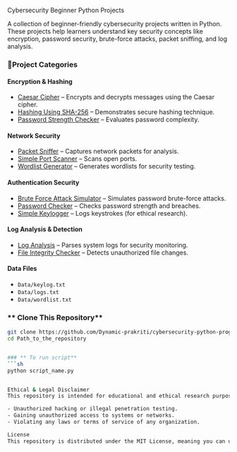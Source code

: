 Cybersecurity Beginner Python Projects  

A collection of beginner-friendly cybersecurity projects written in Python. These projects help learners understand key security concepts like encryption, password security, brute-force attacks, packet sniffing, and log analysis.


### 📂Project Categories
####  **Encryption & Hashing**
- [Caesar Cipher](Encryption-Hashing/Caesar_Cipher.py) – Encrypts and decrypts messages using the Caesar cipher.
- [Hashing Using SHA-256](Encryption-Hashing/Hashing_Using_SHA_256.py) – Demonstrates secure hashing technique.
- [Password Strength Checker](Encryption-Hashing/Password_Strength_Checker.py) – Evaluates password complexity.

####  **Network Security**
- [Packet Sniffer](Network-Security/Packet_Sniffer_Using_Scapy.py) – Captures network packets for analysis.
- [Simple Port Scanner](Network-Security/Simple_Port_Scanner.py) – Scans open ports.
- [Wordlist Generator](Network-Security/WordlistGenerator.py) – Generates wordlists for security testing.

####  **Authentication Security**
- [Brute Force Attack Simulator](Authentication-Security/Brute_Force_Attack_Simulator.py) – Simulates password brute-force attacks.
- [Password Checker](Authentication-Security/Password_Checker.py) – Checks password strength and breaches.
- [Simple Keylogger](Authentication-Security/Simple_Keylogger.py) – Logs keystrokes (for ethical research).

####  **Log Analysis & Detection**
- [Log Analysis](Log-Analysis-Detection/Log_Analysis.py) – Parses system logs for security monitoring.
- [File Integrity Checker](Log-Analysis-Detection/File_Integrity_Checker.py) – Detects unauthorized file changes.

####  **Data Files**
- `Data/keylog.txt`
- `Data/logs.txt`
- `Data/wordlist.txt`


### ** Clone This Repository**
```sh
git clone https://github.com/Dynamic-prakriti/cybersecurity-python-programs.git
cd Path_to_the_repository


### ** To run script**
```sh
python script_name.py


Ethical & Legal Disclaimer
This repository is intended for educational and ethical research purposes only. The projects in this repository should never be used for:

- Unauthorized hacking or illegal penetration testing.
- Gaining unauthorized access to systems or networks.
- Violating any laws or terms of service of any organization.

License
This repository is distributed under the MIT License, meaning you can use, modify, and distribute the code for ethical purposes only.
